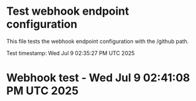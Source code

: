 # Test webhook endpoint configuration

This file tests the webhook endpoint configuration with the /github path.

Test timestamp: Wed Jul  9 02:35:27 PM UTC 2025

# Webhook test - Wed Jul  9 02:41:08 PM UTC 2025
